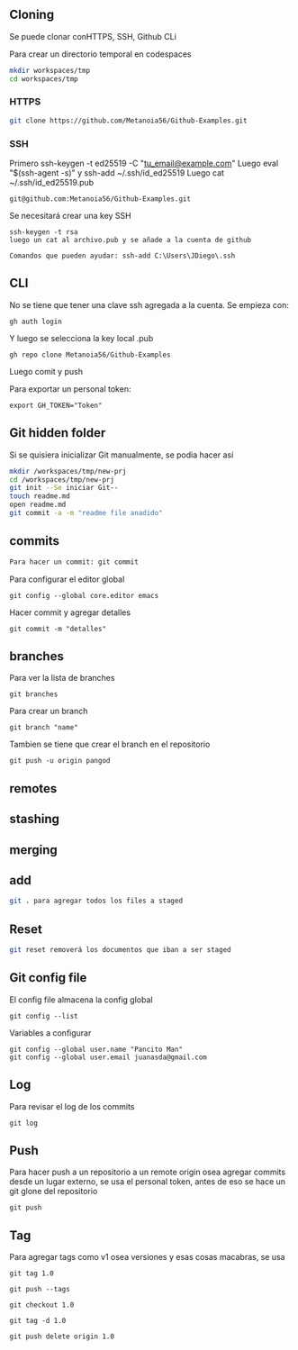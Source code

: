 ## Cloning

Se puede clonar conHTTPS, SSH, Github CLi

Para crear un directorio temporal en codespaces
```sh
mkdir workspaces/tmp
cd workspaces/tmp
```

### HTTPS

```sh
git clone https://github.com/Metanoia56/Github-Examples.git
```

### SSH
Primero ssh-keygen -t ed25519 -C "tu_email@example.com"
Luego eval "$(ssh-agent -s)" y ssh-add ~/.ssh/id_ed25519
Luego cat ~/.ssh/id_ed25519.pub

```
git@github.com:Metanoia56/Github-Examples.git
```
Se necesitará crear una key SSH

```
ssh-keygen -t rsa
luego un cat al archivo.pub y se añade a la cuenta de github

Comandos que pueden ayudar: ssh-add C:\Users\JDiego\.ssh
```

## CLI
No se tiene que tener una clave ssh agregada a la cuenta. Se empieza con:
```
gh auth login
```
Y luego se selecciona la key local .pub
```
gh repo clone Metanoia56/Github-Examples
```
Luego comit y push

Para exportar un personal token:
```
export GH_TOKEN="Token"
```

## Git hidden folder

Si se quisiera inicializar Git manualmente, se podia hacer así

```sh
mkdir /workspaces/tmp/new-prj
cd /workspaces/tmp/new-prj
git init --Se iniciar Git--
touch readme.md
open readme.md
git commit -a -m "readme file anadido"
```
## commits
```sh
Para hacer un commit: git commit
```
Para configurar el editor global
```
git config --global core.editor emacs
```
Hacer commit y agregar detalles
```
git commit -m "detalles"
```
## branches
Para ver la lista de branches
```
git branches
```
Para crear un branch
```
git branch "name"
```

Tambien se tiene que crear el branch en el repositorio
```
git push -u origin pangod
```
## remotes

## stashing

## merging

## add
```sh
git . para agregar todos los files a staged
```

## Reset
```sh
git reset removerá los documentos que iban a ser staged
```

## Git config file
El config file almacena la config global
```
git config --list
```
Variables a configurar
```
git config --global user.name "Pancito Man"
git config --global user.email juanasda@gmail.com
```

## Log
Para revisar el log de los commits
```
git log
```

## Push

Para hacer push a un repositorio a un remote origin osea agregar commits desde un lugar externo, se usa el personal token, antes de eso se hace un git glone del repositorio

```
git push
```

## Tag
Para agregar tags como v1 osea versiones y esas cosas macabras, se usa
```
git tag 1.0

git push --tags

git checkout 1.0

git tag -d 1.0

git push delete origin 1.0
```